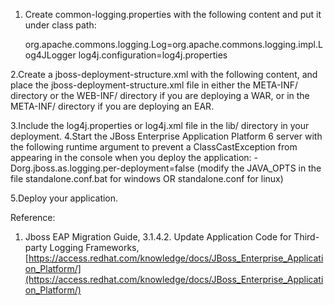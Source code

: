 <!---
markmeta_author: wongoo
markmeta_date: 2012-12-04 04:03:00+00:00
excerpt: Enable Application Logging in Jboss Enterprise Application Platform 6
slug: enable-application-logging-in-jboss-eap-6
markmeta_title: Enable Application Logging in Jboss EAP 6
wordpress_id: 368
markmeta_categories: Experience
markmeta_tags: jboss,JCL,log4j,logging,SLF4J
-->

1. Create common-logging.properties with the following content and put it under class path:

    org.apache.commons.logging.Log=org.apache.commons.logging.impl.Log4JLogger
    log4j.configuration=log4j.properties


2.Create a jboss-deployment-structure.xml with the following content, and place the jboss-deployment-structure.xml file in either the META-INF/ directory or the WEB-INF/ directory if you are deploying a WAR, or in the META-INF/ directory if you are deploying an EAR.

    
    
    	
    		
    		
    			
    			
    			
    		
    	
    


3.Include the log4j.properties or log4j.xml file in the lib/ directory in your deployment.
4.Start the JBoss Enterprise Application Platform 6 server with the following runtime argument to prevent a ClassCastException from appearing in the console when you deploy the application: -Dorg.jboss.as.logging.per-deployment=false (modify the JAVA_OPTS in the file standalone.conf.bat for windows OR standalone.conf for linux)

5.Deploy your application.

Reference:
1. Jboss EAP Migration Guide, 3.1.4.2. Update Application Code for Third-party Logging Frameworks, [https://access.redhat.com/knowledge/docs/JBoss_Enterprise_Application_Platform/](https://access.redhat.com/knowledge/docs/JBoss_Enterprise_Application_Platform/)
